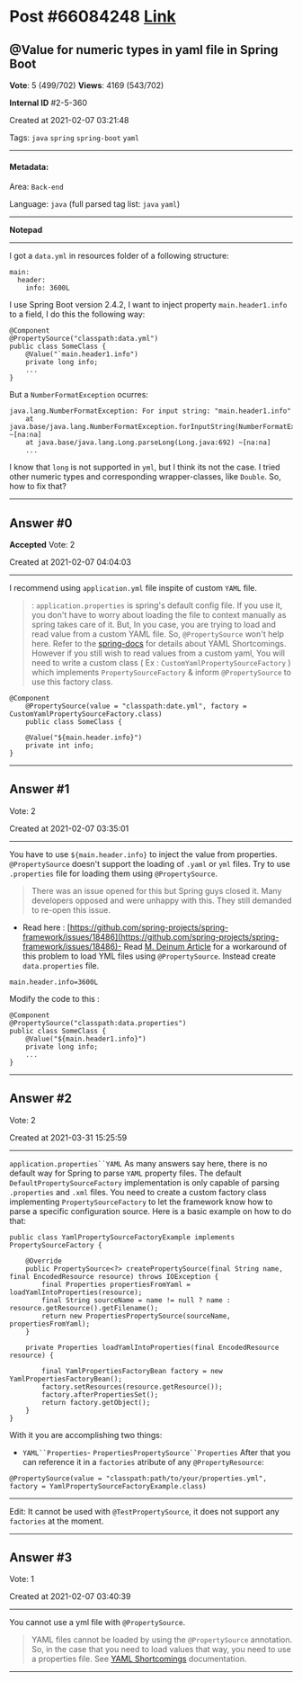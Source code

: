 
# Post \#66084248 [Link](https://stackoverflow.com/questions/66084248/)

## @Value for numeric types in yaml file in Spring Boot

**Vote**: 5 (499/702) **Views**: 4169 (543/702) 

**Internal ID** \#2-5-360

Created at 2021-02-07 03:21:48

Tags: `java` `spring` `spring-boot` `yaml`

----------

#### Metadata:

Area: `Back-end`

Language: `java` (full parsed tag list: `java` `yaml`)

----------

**Notepad**


----------

I got a `data.yml` in resources folder of a following structure:
```
main:
  header:
    info: 3600L
```

I use Spring Boot version 2.4.2, I want to inject property `main.header1.info` to a field, I do this the following way:
```
@Component
@PropertySource("classpath:data.yml")
public class SomeClass {
    @Value("`main.header1.info")
    private long info;
    ...
}
```

But a `NumberFormatException` ocurres:
```
java.lang.NumberFormatException: For input string: "main.header1.info"
    at java.base/java.lang.NumberFormatException.forInputString(NumberFormatException.java:65) ~[na:na]
    at java.base/java.lang.Long.parseLong(Long.java:692) ~[na:na]
    ...
```

I know that `long` is not supported in `yml`, but I think its not the case. I tried other numeric types and corresponding wrapper-classes, like `Double`.
So, how to fix that?


----------
        
## Answer \#0

**Accepted** Vote: 2

Created at 2021-02-07 04:04:03

------------

I recommend using `application.yml` file inspite of custom `YAML` file.
>  : `application.properties` is spring's default config file. If you use it, you don't have to worry about loading the file to
context manually as spring takes care of it. But, In you case, you are
trying to load and read value from a custom YAML file. So,
`@PropertySource` won't help here.
Refer to the [spring-docs](https://docs.spring.io/spring-boot/docs/current/reference/html/spring-boot-features.html#boot-features-external-config-yaml-shortcomings) for details about YAML Shortcomings.
However if you still wish to read values from a custom yaml, You will need to write a custom class ( Ex : `CustomYamlPropertySourceFactory` ) which implements `PropertySourceFactory` & inform `@PropertySource` to use this factory class.

```
@Component
    @PropertySource(value = "classpath:date.yml", factory = CustomYamlPropertySourceFactory.class) 
    public class SomeClass {

    @Value("${main.header.info}")
    private int info;
}
```



------------
    
    
## Answer \#1

 Vote: 2

Created at 2021-02-07 03:35:01

------------

You have to use `${main.header.info}` to inject the value from properties.
`@PropertySource` doesn't support the loading of `.yaml` or `yml` files.
Try to use `.properties` file for loading them using `@PropertySource`.
> There was an issue opened for this but Spring guys closed it. Many
developers opposed and were unhappy with this. They still demanded to
re-open this issue.
- Read here : [https://github.com/spring-projects/spring-framework/issues/18486](https://github.com/spring-projects/spring-framework/issues/18486)- Read [M. Deinum Article](https://deinum.biz/2018-07-04-PropertySource-with-yaml-files/) for a workaround of this problem to load YML files using `@PropertySource`.
Instead create `data.properties` file.
```
main.header.info=3600L
```

Modify the code to this :
```
@Component
@PropertySource("classpath:data.properties")
public class SomeClass {
    @Value("${main.header1.info}")
    private long info;
    ...
}
```



------------
    
    
## Answer \#2

 Vote: 2

Created at 2021-03-31 15:25:59

------------

`application.properties``YAML`
As many answers say here, there is no default way for Spring to parse `YAML` property files. The default `DefaultPropertySourceFactory` implementation is only capable of parsing `.properties` and `.xml` files.
You need to create a custom factory class implementing `PropertySourceFactory` to let the framework know how to parse a specific configuration source.
Here is a basic example on how to do that:
```
public class YamlPropertySourceFactoryExample implements PropertySourceFactory {

    @Override
    public PropertySource<?> createPropertySource(final String name, final EncodedResource resource) throws IOException {
        final Properties propertiesFromYaml = loadYamlIntoProperties(resource);
        final String sourceName = name != null ? name : resource.getResource().getFilename();
        return new PropertiesPropertySource(sourceName, propertiesFromYaml);
    }

    private Properties loadYamlIntoProperties(final EncodedResource resource) {

        final YamlPropertiesFactoryBean factory = new YamlPropertiesFactoryBean();
        factory.setResources(resource.getResource());
        factory.afterPropertiesSet();
        return factory.getObject();
    }
}
```

With it you are accomplishing two things:
- `YAML``Properties`- `PropertiesPropertySource``Properties`
After that you can reference it in a `factories` atribute of any `@PropertyResource`:
```
@PropertySource(value = "classpath:path/to/your/properties.yml", factory = YamlPropertySourceFactoryExample.class)
```


---


Edit: It cannot be used with `@TestPropertySource`, it does not support any `factories` at the moment.


------------
    
    
## Answer \#3

 Vote: 1

Created at 2021-02-07 03:40:39

------------

You cannot use a yml file with `@PropertySource`.
> YAML files cannot be loaded by using the `@PropertySource` annotation. So, in the case that you need to load values that way, you need to use a properties file.
See [YAML Shortcomings](https://docs.spring.io/spring-boot/docs/current/reference/htmlsingle/#boot-features-external-config-yaml-shortcomings) documentation.


------------
    
    